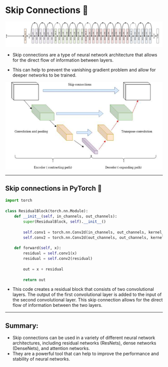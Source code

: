 # Skip Connections 🚀

![skip connection resnet-50](../00_assets/Important/skip_connections/resnet_50_skip_connections.png)

- Skip connections are a type of neural network architecture that allows for the direct flow of information between layers.

- This can help to prevent the vanishing gradient problem and allow for deeper networks to be trained.

![long skip connection](../00_assets/Important/skip_connections/long-skip-connection.jpg)

---

## Skip connections in PyTorch 🐍

```python
import torch

class ResidualBlock(torch.nn.Module):
    def __init__(self, in_channels, out_channels):
        super(ResidualBlock, self).__init__()

        self.conv1 = torch.nn.Conv2d(in_channels, out_channels, kernel_size=3, stride=1, padding=1)
        self.conv2 = torch.nn.Conv2d(out_channels, out_channels, kernel_size=3, stride=1, padding=1)

    def forward(self, x):
        residual = self.conv1(x)
        residual = self.conv2(residual)

        out = x + residual

        return out
```

- This code creates a residual block that consists of two convolutional layers. The output of the first convolutional layer is added to the input of the second convolutional layer. This skip connection allows for the direct flow of information between the two layers.

---

## Summary:


- Skip connections can be used in a variety of different neural network architectures, including residual networks (ResNets), dense networks (DenseNets), and attention networks. 
- They are a powerful tool that can help to improve the performance and stability of neural networks.